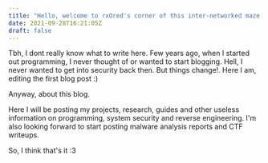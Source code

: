 ```yaml
---
title: "Hello, welcome to rxOred's corner of this inter-networked maze!"
date: 2021-09-28T16:21:05Z
draft: false
---
```


Tbh, I dont really know what to write here. Few years ago, when I started out programming, I never thought of or wanted to start blogging. Hell, I never wanted to get into security back then. But things change!.
Here I am, editing the first blog post :) 

Anyway, about this blog.

Here I will be posting my projects, research, guides and other useless information on programming, system security and reverse engineering. I'm also looking forward to start posting malware analysis reports and
CTF writeups.

So, I think that's it :3
